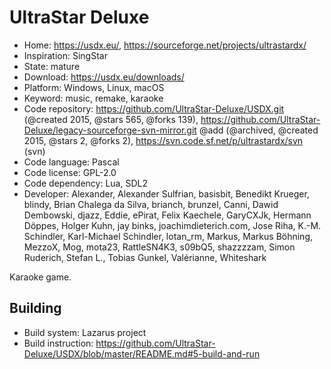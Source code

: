 # UltraStar Deluxe

- Home: https://usdx.eu/, https://sourceforge.net/projects/ultrastardx/
- Inspiration: SingStar
- State: mature
- Download: https://usdx.eu/downloads/
- Platform: Windows, Linux, macOS
- Keyword: music, remake, karaoke
- Code repository: https://github.com/UltraStar-Deluxe/USDX.git (@created 2015, @stars 565, @forks 139), https://github.com/UltraStar-Deluxe/legacy-sourceforge-svn-mirror.git @add (@archived, @created 2015, @stars 2, @forks 2), https://svn.code.sf.net/p/ultrastardx/svn (svn)
- Code language: Pascal
- Code license: GPL-2.0
- Code dependency: Lua, SDL2
- Developer: Alexander, Alexander Sulfrian, basisbit, Benedikt Krueger, blindy, Brian Chalega da Silva, brianch, brunzel, Canni, Dawid Dembowski, djazz, Eddie, ePirat, Felix Kaechele, GaryCXJk, Hermann Döppes, Holger Kuhn, jay binks, joachimdieterich.com, Jose Riha, K.-M. Schindler, Karl-Michael Schindler, lotan_rm, Markus, Markus Böhning, MezzoX, Mog, mota23, RattleSN4K3, s09bQ5, shazzzzam, Simon Ruderich, Stefan L., Tobias Gunkel, Valérianne, Whiteshark

Karaoke game.

## Building

- Build system: Lazarus project
- Build instruction: https://github.com/UltraStar-Deluxe/USDX/blob/master/README.md#5-build-and-run
